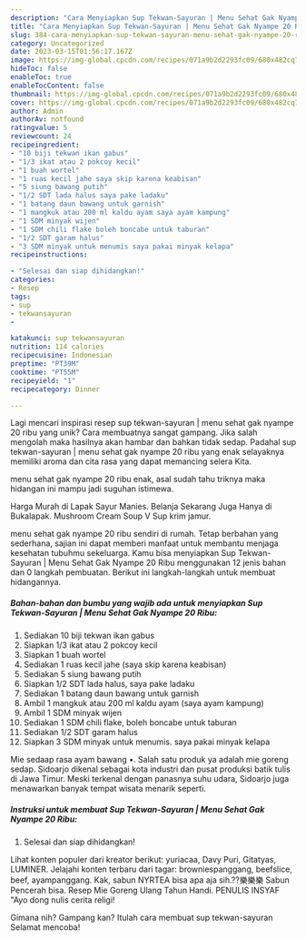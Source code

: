 ```yaml
---
description: "Cara Menyiapkan Sup Tekwan-Sayuran | Menu Sehat Gak Nyampe 20 Ribu yang Enak"
title: "Cara Menyiapkan Sup Tekwan-Sayuran | Menu Sehat Gak Nyampe 20 Ribu yang Enak"
slug: 384-cara-menyiapkan-sup-tekwan-sayuran-menu-sehat-gak-nyampe-20-ribu-yang-enak
category: Uncategorized
date: 2023-03-15T01:56:17.167Z
image: https://img-global.cpcdn.com/recipes/071a9b2d2293fc09/680x482cq70/sup-tekwan-sayuran-menu-sehat-gak-nyampe-20-ribu-foto-resep-utama.jpg
hideToc: false
enableToc: true
enableTocContent: false
thumbnail: https://img-global.cpcdn.com/recipes/071a9b2d2293fc09/680x482cq70/sup-tekwan-sayuran-menu-sehat-gak-nyampe-20-ribu-foto-resep-utama.jpg
cover: https://img-global.cpcdn.com/recipes/071a9b2d2293fc09/680x482cq70/sup-tekwan-sayuran-menu-sehat-gak-nyampe-20-ribu-foto-resep-utama.jpg
author: Admin
authorAv: notfound
ratingvalue: 5
reviewcount: 24
recipeingredient:
- "10 biji tekwan ikan gabus"
- "1/3 ikat atau 2 pokcoy kecil"
- "1 buah wortel"
- "1 ruas kecil jahe saya skip karena keabisan"
- "5 siung bawang putih"
- "1/2 SDT lada halus saya pake ladaku"
- "1 batang daun bawang untuk garnish"
- "1 mangkuk atau 200 ml kaldu ayam saya ayam kampung"
- "1 SDM minyak wijen"
- "1 SDM chili flake boleh boncabe untuk taburan"
- "1/2 SDT garam halus"
- "3 SDM minyak untuk menumis saya pakai minyak kelapa"
recipeinstructions:

- "Selesai dan siap dihidangkan!"
categories:
- Resep
tags:
- sup
- tekwansayuran
- 

katakunci: sup tekwansayuran  
nutrition: 114 calories
recipecuisine: Indonesian
preptime: "PT39M"
cooktime: "PT55M"
recipeyield: "1"
recipecategory: Dinner

---
```





Lagi mencari inspirasi resep sup tekwan-sayuran | menu sehat gak nyampe 20 ribu yang unik? Cara membuatnya sangat gampang. Jika salah mengolah maka hasilnya akan hambar dan bahkan tidak sedap. Padahal sup tekwan-sayuran | menu sehat gak nyampe 20 ribu yang enak selayaknya memiliki aroma dan cita rasa yang dapat memancing selera Kita.




 menu sehat gak nyampe 20 ribu enak,      asal sudah tahu triknya maka hidangan ini mampu jadi suguhan istimewa.














Harga Murah di Lapak Sayur Manies. Belanja Sekarang Juga Hanya di Bukalapak. Mushroom Cream Soup V Sup krim jamur.






 menu sehat gak nyampe 20 ribu sendiri di rumah. Tetap berbahan yang sederhana, sajian ini dapat memberi manfaat untuk membantu menjaga kesehatan tubuhmu sekeluarga. Kamu bisa menyiapkan Sup Tekwan-Sayuran | Menu Sehat Gak Nyampe 20 Ribu menggunakan 12 jenis bahan dan 0 langkah pembuatan. Berikut ini langkah-langkah untuk membuat hidangannya.

<!--inarticleads1-->

##### Bahan-bahan dan bumbu yang wajib ada untuk menyiapkan Sup Tekwan-Sayuran | Menu Sehat Gak Nyampe 20 Ribu:

1. Sediakan 10 biji tekwan ikan gabus
1. Siapkan 1/3 ikat atau 2 pokcoy kecil
1. Siapkan 1 buah wortel
1. Sediakan 1 ruas kecil jahe (saya skip karena keabisan)
1. Sediakan 5 siung bawang putih
1. Siapkan 1/2 SDT lada halus, saya pake ladaku
1. Sediakan 1 batang daun bawang untuk garnish
1. Ambil 1 mangkuk atau 200 ml kaldu ayam (saya ayam kampung)
1. Ambil 1 SDM minyak wijen
1. Sediakan 1 SDM chili flake, boleh boncabe untuk taburan
1. Sediakan 1/2 SDT garam halus
1. Siapkan 3 SDM minyak untuk menumis. saya pakai minyak kelapa


Mie sedaap rasa ayam bawang •. Salah satu produk ya adalah mie goreng sedap. Sidoarjo dikenal sebagai kota industri dan pusat produksi batik tulis di Jawa Timur. Meski terkenal dengan panasnya suhu udara, Sidoarjo juga menawarkan banyak tempat wisata menarik seperti. 

<!--inarticleads2-->

##### Instruksi untuk membuat Sup Tekwan-Sayuran | Menu Sehat Gak Nyampe 20 Ribu:


1. Selesai dan siap dihidangkan!

Lihat konten populer dari kreator berikut: yuriacaa, Davy Puri, Gitatyas, LUMINER. Jelajahi konten terbaru dari tagar: browniespanggang, beefslice, beef, ayampanggang. Kak, sabun NYRTEA bisa apa aja sih.??樂樂樂 Sabun Pencerah bisa. Resep Mie Goreng Ulang Tahun Handi. PENULIS INSYAF &#34;Ayo dong nulis cerita religi! 

Gimana nih? Gampang kan? Itulah cara membuat sup tekwan-sayuran  Selamat mencoba!

